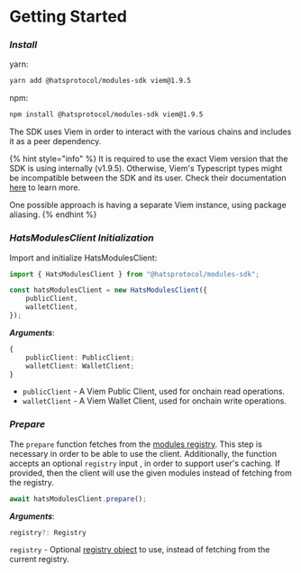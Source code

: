 # Getting Started

### _Install_

yarn:

```bash
yarn add @hatsprotocol/modules-sdk viem@1.9.5
```

npm:

```bash
npm install @hatsprotocol/modules-sdk viem@1.9.5
```

The SDK uses Viem in order to interact with the various chains and includes it as a peer dependency.

{% hint style="info" %}
It is required to use the exact Viem version that the SDK is using internally (v1.9.5). Otherwise, Viem's Typescript types might be incompatible between the SDK and its user. Check their documentation [here](https://viem.sh/docs/typescript.html#typescript) to learn more.&#x20;

One possible approach is having a separate Viem instance, using package aliasing.
{% endhint %}

### _HatsModulesClient Initialization_

Import and initialize HatsModulesClient:

```typescript
import { HatsModulesClient } from "@hatsprotocol/modules-sdk";

const hatsModulesClient = new HatsModulesClient({
    publicClient,
    walletClient,
});
```

_**Arguments**_:

```typescript
{
    publicClient: PublicClient;
    walletClient: WalletClient;
}
```

* `publicClient` - A Viem Public Client, used for onchain read operations.
* `walletClient` - A Viem Wallet Client, used for onchain write operations.&#x20;

### _Prepare_

The `prepare` function fetches from the [modules registry](https://github.com/Hats-Protocol/modules-registry). This step is necessary in order to be able to use the client. Additionally, the function accepts an optional `registry` input , in order to support user's caching. If provided, then the client will use the given modules instead of fetching from the registry.

```typescript
await hatsModulesClient.prepare();
```

_**Arguments**_:

```typescript
registry?: Registry
```

`registry` - Optional [registry object](types.md#registry) to use, instead of fetching from the current registry.
